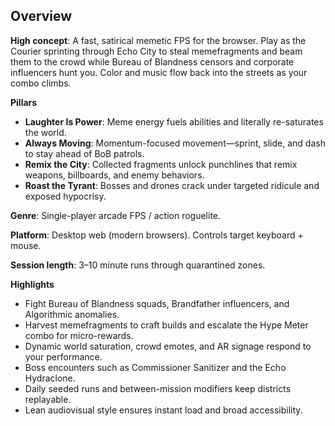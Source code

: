 ## Overview

**High concept**: A fast, satirical memetic FPS for the browser. Play as the Courier sprinting through Echo City to steal memefragments and beam them to the crowd while Bureau of Blandness censors and corporate influencers hunt you. Color and music flow back into the streets as your combo climbs.

**Pillars**
- **Laughter Is Power**: Meme energy fuels abilities and literally re-saturates the world.
- **Always Moving**: Momentum-focused movement—sprint, slide, and dash to stay ahead of BoB patrols.
- **Remix the City**: Collected fragments unlock punchlines that remix weapons, billboards, and enemy behaviors.
- **Roast the Tyrant**: Bosses and drones crack under targeted ridicule and exposed hypocrisy.

**Genre**: Single-player arcade FPS / action roguelite.

**Platform**: Desktop web (modern browsers). Controls target keyboard + mouse.

**Session length**: 3–10 minute runs through quarantined zones.

**Highlights**
- Fight Bureau of Blandness squads, Brandfather influencers, and Algorithmic anomalies.
- Harvest memefragments to craft builds and escalate the Hype Meter combo for micro-rewards.
- Dynamic world saturation, crowd emotes, and AR signage respond to your performance.
- Boss encounters such as Commissioner Sanitizer and the Echo Hydraclone.
- Daily seeded runs and between-mission modifiers keep districts replayable.
- Lean audiovisual style ensures instant load and broad accessibility.

